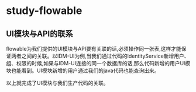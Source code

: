 # study-flowable
## UI模块与API的联系

flowable为我们提供的UI模块与API要有关联的话,必须操作同一张表,这样才能保证两者之间的关联。以IDM-UI为例,当我们通过代码的IdentityService新增用户、组、权限的时候,如果与IDM-UI连接的同一个数据库的话,那么代码新增的用户UI模块也能看到。UI模块新增的用户通过我们的java代码也能查询出来。

以上就完成了UI模块与我们生产代码的关联。
